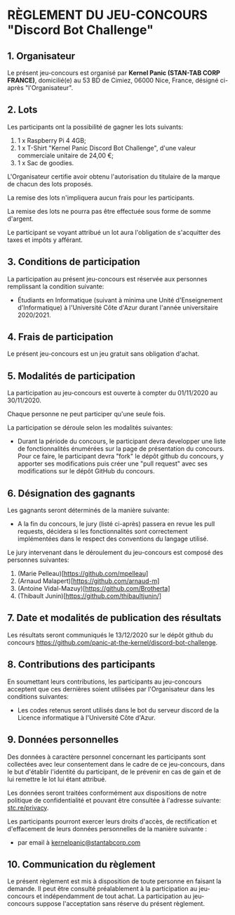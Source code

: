 # RÈGLEMENT DU JEU-CONCOURS "Discord Bot Challenge"
## 1. Organisateur
Le présent jeu-concours est organisé par **Kernel Panic (STAN-TAB CORP FRANCE)**, domicilié(e) au 53 BD de Cimiez, 06000 Nice, France, désigné ci-après "l'Organisateur".

## 2. Lots
Les participants ont la possibilité de gagner les lots suivants:

1. 1 x Raspberry Pi 4 4GB;
2. 1 x T-Shirt "Kernel Panic Discord Bot Challenge", d'une valeur commerciale unitaire de 24,00 €;
3. 1 x Sac de goodies.

L'Organisateur certifie avoir obtenu l'autorisation du titulaire de la marque de chacun des lots proposés.

La remise des lots n'impliquera aucun frais pour les participants.

La remise des lots ne pourra pas être effectuée sous forme de somme d'argent.

Le participant se voyant attribué un lot aura l'obligation de s'acquitter des taxes et impôts y afférant.

## 3. Conditions de participation
La participation au présent jeu-concours est réservée aux personnes remplissant la condition suivante:
* Étudiants en Informatique (suivant à minima une Unité d'Enseignement d'Informatique) à l'Université Côte d'Azur durant l'année universitaire 2020/2021.

## 4. Frais de participation
Le présent jeu-concours est un jeu gratuit sans obligation d'achat.

## 5. Modalités de participation

La participation au jeu-concours est ouverte à compter du 01/11/2020 au 30/11/2020.

Chaque personne ne peut participer qu'une seule fois.

La participation se déroule selon les modalités suivantes:
* Durant la période du concours, le participant devra developper une liste de fonctionnalités énumérées sur la page de présentation du concours. Pour ce faire, le participant devra "fork" le dépôt github du concours, y apporter ses modifications puis créer une "pull request" avec ses modifications sur le dépôt GitHub du concours.

## 6. Désignation des gagnants
Les gagnants seront déterminés de la manière suivante:
* A la fin du concours, le jury (listé ci-après) passera en revue les pull requests, décidera si les fonctionnalités sont correctement implémentées dans le respect des conventions du langage utilisé.

Le jury intervenant dans le déroulement du jeu-concours est composé des personnes suivantes:
1. (Marie Pelleau)[https://github.com/mpelleau]
2. (Arnaud Malapert)[https://github.com/arnaud-m]
3. (Antoine Vidal-Mazuy)[https://github.com/Brotherta]
4. (Thibault Junin)[https://github.com/thibaultjunin/]

## 7. Date et modalités de publication des résultats
Les résultats seront communiqués le 13/12/2020 sur le dépôt github du concours https://github.com/panic-at-the-kernel/discord-bot-challenge.

## 8. Contributions des participants

En soumettant leurs contributions, les participants au jeu-concours acceptent que ces dernières soient utilisées par l'Organisateur dans les conditions suivantes:
* Les codes retenus seront utilisés dans le bot du serveur discord de la Licence informatique à l'Université Côte d'Azur.

## 9. Données personnelles
Des données à caractère personnel concernant les participants sont collectées avec leur consentement dans le cadre de ce jeu-concours, dans le but d'établir l'identité du participant, de le prévenir en cas de gain et de lui remettre le lot lui étant attribué.

Les données seront traitées conformément aux dispositions de notre politique de confidentialité et pouvant être consultée à l'adresse suivante: [stc.re/privacy](https://stc.re/privacy).

Les participants pourront exercer leurs droits d'accès, de rectification et d'effacement de leurs données personnelles de la manière suivante :
* par email à [kernelpanic@stantabcorp.com](mailto:kernelpanic@stantabcorp.com)

## 10. Communication du règlement
Le présent règlement est mis à disposition de toute personne en faisant la demande. Il peut être consulté préalablement à la participation au jeu-concours et indépendamment de tout achat. La participation au jeu-concours suppose l'acceptation sans réserve du présent règlement.
